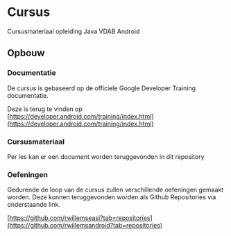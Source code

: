 # Cursus

Cursusmateriaal opleiding Java VDAB Android 

## Opbouw ##

### Documentatie ###

De cursus is gebaseerd op de officiele Google Developer Training documentatie.

Deze is terug te vinden op 
[https://developer.android.com/training/index.html](https://developer.android.com/training/index.html)

### Cursusmateriaal ###

Per les kan er een document worden teruggevonden in dit repository

### Oefeningen ###

Gedurende de loop van de cursus zullen verschillende oefeningen gemaakt worden. Deze kunnen teruggevonden worden als Github Repositories via onderstaande link. 

[https://github.com/rwillemseasi?tab=repositories](https://github.com/rwillemsandroid?tab=repositories)